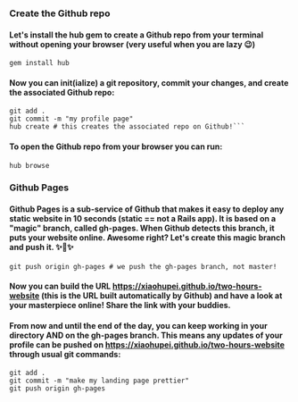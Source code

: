 ### Create the Github repo
#### Let's install the hub gem to create a Github repo from your terminal without opening your browser (very useful when you are lazy 😉)

```gem install hub```

#### Now you can init(ialize) a git repository, commit your changes, and create the associated Github repo:

```git init
git add .
git commit -m "my profile page"
hub create # this creates the associated repo on Github!```
```

#### To open the Github repo from your browser you can run:

```hub browse```

### Github Pages
#### Github Pages is a sub-service of Github that makes it easy to deploy any static website in 10 seconds (static == not a Rails app). It is based on a "magic" branch, called gh-pages. When Github detects this branch, it puts your website online. Awesome right? Let's create this magic branch and push it. ✨🌿✨

```git co -b gh-pages
git push origin gh-pages # we push the gh-pages branch, not master!
```

#### Now you can build the URL https://xiaohupei.github.io/two-hours-website (this is the URL built automatically by Github) and have a look at your masterpiece online! Share the link with your buddies.

#### From now and until the end of the day, you can keep working in your directory AND on the gh-pages branch. This means any updates of your profile can be pushed on https://xiaohupei.github.io/two-hours-website through usual git commands:
```
git add .
git commit -m "make my landing page prettier"
git push origin gh-pages
```
